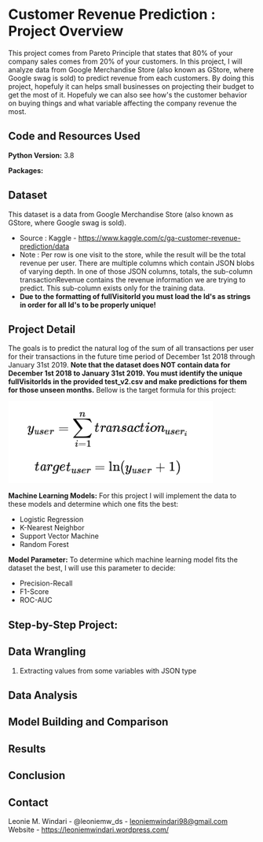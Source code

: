 # Customer Revenue Prediction : Project Overview
This project comes from Pareto Principle that states that 80% of your company sales comes from 20% of your customers. In this project, I will analyze data from Google Merchandise Store (also known as GStore, where Google swag is sold) to predict revenue from each customers. By doing this project, hopefuly it can helps small businesses on projecting their budget to get the most of it. Hopefuly we can also see how's the customer behavior on buying things and what variable affecting the company revenue the most.
   
## Code and Resources Used 
**Python Version:** 3.8 

**Packages:** 

## Dataset
This dataset is a data from Google Merchandise Store (also known as GStore, where Google swag is sold).
* Source : Kaggle - https://www.kaggle.com/c/ga-customer-revenue-prediction/data
* Note : Per row is one visit to the store, while the result will be the total revenue per user. There are multiple columns which contain JSON blobs of varying depth. In one of those JSON columns, totals, the sub-column transactionRevenue contains the revenue information we are trying to predict. This sub-column exists only for the training data.
* **Due to the formatting of fullVisitorId you must load the Id's as strings in order for all Id's to be properly unique!**


## Project Detail
The goals is to predict the natural log of the sum of all transactions per user for their transactions in the future time period of December 1st 2018 through January 31st 2019. **Note that the dataset does NOT contain data for December 1st 2018 to January 31st 2019. You must identify the unique fullVisitorIds in the provided test_v2.csv and make predictions for them for those unseen months.** Bellow is the target formula for this project:

![alt text](https://github.com/leoniemwindari/customer_revenue_prediction/blob/main/image.png)

**Machine Learning Models:**
For this project I will implement the data to these models and determine which one fits the best:
* Logistic Regression
* K-Nearest Neighbor
* Support Vector Machine
* Random Forest

**Model Parameter:**
To determine which machine learning model fits the dataset the best, I will use this parameter to decide:
* Precision-Recall
* F1-Score
* ROC-AUC


## Step-by-Step Project:
## Data Wrangling
1. Extracting values from some variables with JSON type


## Data Analysis


## Model Building and Comparison
 

## Results



## Conclusion


## Contact
Leonie M. Windari - @leoniemw_ds - leoniemwindari98@gmail.com
Website - https://leoniemwindari.wordpress.com/
